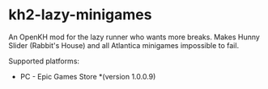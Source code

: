 # kh2-lazy-minigames
An OpenKH mod for the lazy runner who wants more breaks. Makes Hunny Slider (Rabbit's House) and all Atlantica minigames impossible to fail.

Supported platforms:
- PC - Epic Games Store *(version 1.0.0.9)
